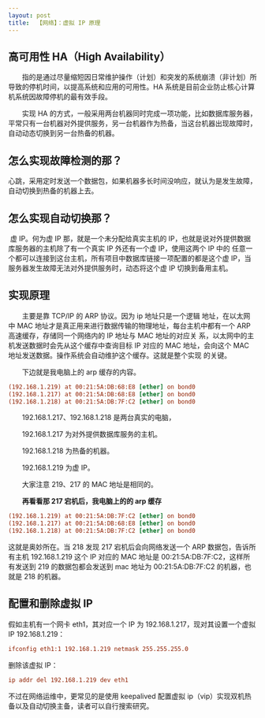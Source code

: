 ```yaml
---
layout: post
title:  【网络】：虚拟 IP 原理
---
```


## **高可用性 HA（High Availability）**

　　指的是通过尽量缩短因日常维护操作（计划）和突发的系统崩溃（非计划）所导致的停机时间，以提高系统和应用的可用性。HA 系统是目前企业防止核心计算机系统因故障停机的最有效手段。

　　实现 HA 的方式，一般采用两台机器同时完成一项功能，比如数据库服务器，平常只有一台机器对外提供服务，另一台机器作为热备，当这台机器出现故障时，自动动态切换到另一台热备的机器。



## **怎么实现故障检测的那？**

​    心跳，采用定时发送一个数据包，如果机器多长时间没响应，就认为是发生故障，自动切换到热备的机器上去。



## 怎么实现自动切换那？

​    虚 IP。何为虚 IP 那，就是一个未分配给真实主机的 IP，也就是说对外提供数据库服务器的主机除了有一个真实 IP 外还有一个虚 IP，使用这两个 IP 中的 任意一个都可以连接到这台主机，所有项目中数据库链接一项配置的都是这个虚 IP，当服务器发生故障无法对外提供服务时，动态将这个虚 IP 切换到备用主机。

 



## 实现原理

　　主要是靠 TCP/IP 的 ARP 协议。因为 ip 地址只是一个逻辑 地址，在以太网中 MAC 地址才是真正用来进行数据传输的物理地址，每台主机中都有一个 ARP 高速缓存，存储同一个网络内的 IP 地址与 MAC 地址的对应关 系，以太网中的主机发送数据时会先从这个缓存中查询目标 IP 对应的 MAC 地址，会向这个 MAC 地址发送数据。操作系统会自动维护这个缓存。这就是整个实现 的关键。

　　下边就是我电脑上的 arp 缓存的内容。

```ini
(192.168.1.219) at 00:21:5A:DB:68:E8 [ether] on bond0
(192.168.1.217) at 00:21:5A:DB:68:E8 [ether] on bond0
(192.168.1.218) at 00:21:5A:DB:7F:C2 [ether] on bond0
```

　　192.168.1.217、192.168.1.218 是两台真实的电脑，

　　192.168.1.217 为对外提供数据库服务的主机。

　　192.168.1.218 为热备的机器。

　　192.168.1.219 为虚 IP。

　　大家注意 219、217 的 MAC 地址是相同的。

　　**再看看那 217 宕机后，我电脑上的的 arp 缓存**

```ini
(192.168.1.219) at 00:21:5A:DB:7F:C2 [ether] on bond0
(192.168.1.217) at 00:21:5A:DB:68:E8 [ether] on bond0
(192.168.1.218) at 00:21:5A:DB:7F:C2 [ether] on bond0
```

这就是奥妙所在。当 218 发现 217 宕机后会向网络发送一个 ARP 数据包，告诉所有主机 192.168.1.219 这个 IP 对应的 MAC 地址是 00:21:5A:DB:7F:C2，这样所有发送到 219 的数据包都会发送到 mac 地址为 00:21:5A:DB:7F:C2 的机器，也就是 218 的机器。





## 配置和删除虚拟 IP

假如主机有一个网卡 eth1，其对应一个 IP 为 192.168.1.217，现对其设置一个虚拟 IP 192.168.1.219：

```ini
ifconfig eth1:1 192.168.1.219 netmask 255.255.255.0
```

删除该虚拟 IP：

```ini
ip addr del 192.168.1.219 dev eth1
```

不过在网络运维中，更常见的是使用 keepalived 配置虚拟 ip（vip）实现双机热备以及自动切换主备，读者可以自行搜索研究。

